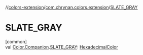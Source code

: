 //[colors-extension](../../index.md)/[com.chrynan.colors.extension](index.md)/[SLATE_GRAY](-s-l-a-t-e_-g-r-a-y.md)

# SLATE_GRAY

[common]\
val [Color.Companion](../../../colors-core/colors-core/com.chrynan.colors/-color/-companion/index.md).[SLATE_GRAY](-s-l-a-t-e_-g-r-a-y.md): [HexadecimalColor](../../../colors-core/colors-core/com.chrynan.colors/-hexadecimal-color/index.md)
